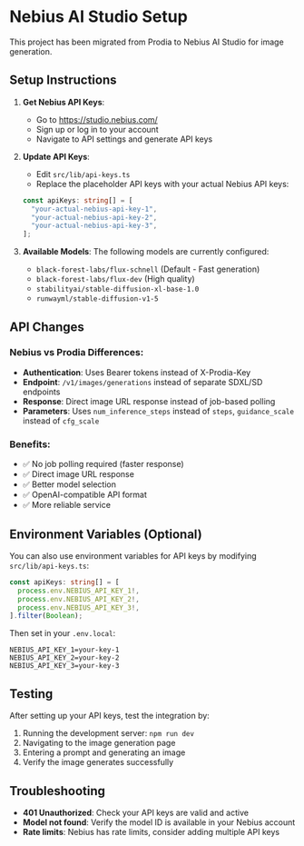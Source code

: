 # Nebius AI Studio Setup

This project has been migrated from Prodia to Nebius AI Studio for image generation.

## Setup Instructions

1. **Get Nebius API Keys**:
   - Go to https://studio.nebius.com/
   - Sign up or log in to your account
   - Navigate to API settings and generate API keys

2. **Update API Keys**:
   - Edit `src/lib/api-keys.ts`
   - Replace the placeholder API keys with your actual Nebius API keys:

   ```typescript
   const apiKeys: string[] = [
     "your-actual-nebius-api-key-1",
     "your-actual-nebius-api-key-2",
     "your-actual-nebius-api-key-3",
   ];
   ```

3. **Available Models**:
   The following models are currently configured:
   - `black-forest-labs/flux-schnell` (Default - Fast generation)
   - `black-forest-labs/flux-dev` (High quality)
   - `stabilityai/stable-diffusion-xl-base-1.0`
   - `runwayml/stable-diffusion-v1-5`

## API Changes

### Nebius vs Prodia Differences:

- **Authentication**: Uses Bearer tokens instead of X-Prodia-Key
- **Endpoint**: `/v1/images/generations` instead of separate SDXL/SD endpoints
- **Response**: Direct image URL response instead of job-based polling
- **Parameters**: Uses `num_inference_steps` instead of `steps`, `guidance_scale` instead of `cfg_scale`

### Benefits:

- ✅ No job polling required (faster response)
- ✅ Direct image URL response
- ✅ Better model selection
- ✅ OpenAI-compatible API format
- ✅ More reliable service

## Environment Variables (Optional)

You can also use environment variables for API keys by modifying `src/lib/api-keys.ts`:

```typescript
const apiKeys: string[] = [
  process.env.NEBIUS_API_KEY_1!,
  process.env.NEBIUS_API_KEY_2!,
  process.env.NEBIUS_API_KEY_3!,
].filter(Boolean);
```

Then set in your `.env.local`:

```
NEBIUS_API_KEY_1=your-key-1
NEBIUS_API_KEY_2=your-key-2
NEBIUS_API_KEY_3=your-key-3
```

## Testing

After setting up your API keys, test the integration by:

1. Running the development server: `npm run dev`
2. Navigating to the image generation page
3. Entering a prompt and generating an image
4. Verify the image generates successfully

## Troubleshooting

- **401 Unauthorized**: Check your API keys are valid and active
- **Model not found**: Verify the model ID is available in your Nebius account
- **Rate limits**: Nebius has rate limits, consider adding multiple API keys
